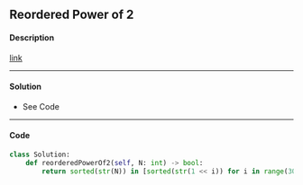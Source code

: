## Reordered Power of 2

#### Description

[link](https://leetcode.com/problems/reordered-power-of-2/)

---

#### Solution

- See Code

---

#### Code

<!-- O(n) -->

```python
class Solution:
    def reorderedPowerOf2(self, N: int) -> bool:
        return sorted(str(N)) in [sorted(str(1 << i)) for i in range(30)]
```
